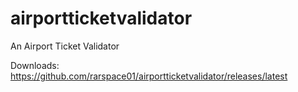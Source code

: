 # airportticketvalidator
An Airport Ticket Validator

Downloads:
https://github.com/rarspace01/airportticketvalidator/releases/latest

